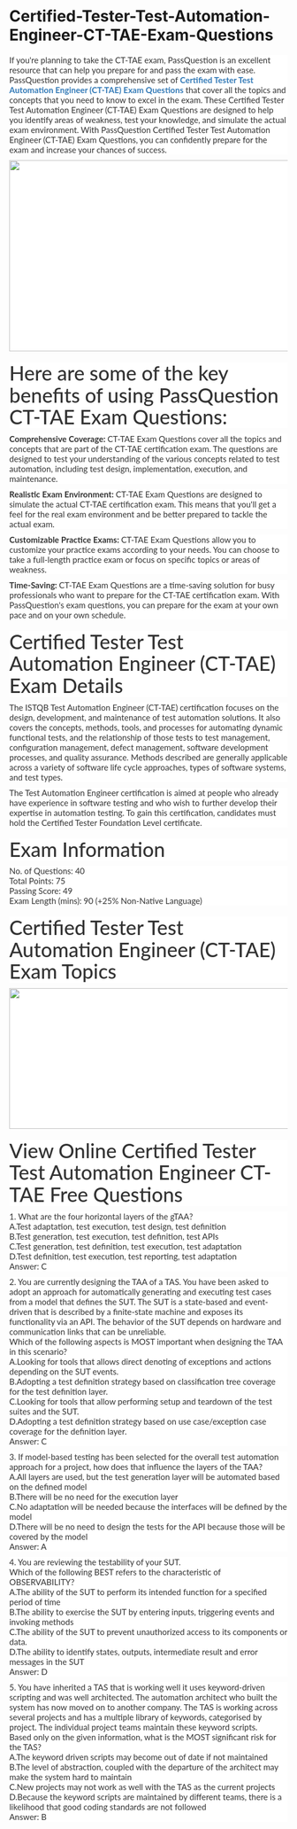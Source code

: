 # Certified-Tester-Test-Automation-Engineer-CT-TAE-Exam-Questions
<p>
	<p style="box-sizing:border-box;margin-top:0px;margin-bottom:10px;color:#333333;font-family:Lato;font-size:15px;white-space:normal;background-color:#FFFFFF;">
		If you're planning to take the CT-TAE exam, PassQuestion is an excellent resource that can help you prepare for and pass the exam with ease. PassQuestion provides a comprehensive set of&nbsp;<span style="box-sizing:border-box;font-weight:700;"><a href="https://www.passquestion.com/ct-tae.html" style="box-sizing:border-box;background-color:transparent;color:#337AB7;text-decoration-line:none;">Certified Tester Test Automation Engineer (CT-TAE) Exam Questions</a></span>&nbsp;that cover all the topics and concepts that you need to know to excel in the exam. These Certified Tester Test Automation Engineer (CT-TAE) Exam Questions are designed to help you identify areas of weakness, test your knowledge, and simulate the actual exam environment. With PassQuestion Certified Tester Test Automation Engineer (CT-TAE) Exam Questions, you can confidently prepare for the exam and increase your chances of success.
	</p>
	<p style="box-sizing:border-box;margin-top:0px;margin-bottom:10px;color:#333333;font-family:Lato;font-size:15px;white-space:normal;background-color:#FFFFFF;">
		<img alt="" src="https://www.passquestion.com/uploads/pqcom/images/20230310/fe5f2c84aea55ccf8a3d7cb700751b84.png" style="box-sizing:border-box;vertical-align:middle;max-width:100%;height:345px;width:600px;" />
	</p>
	<h1 style="box-sizing:border-box;margin:20px 0px 10px;font-size:36px;font-family:Lato;font-weight:500;line-height:1.1;color:#333333;white-space:normal;background-color:#FFFFFF;">
		Here are some of the key benefits of using PassQuestion CT-TAE Exam Questions:
	</h1>
	<p style="box-sizing:border-box;margin-top:0px;margin-bottom:10px;color:#333333;font-family:Lato;font-size:15px;white-space:normal;background-color:#FFFFFF;">
		<span style="box-sizing:border-box;font-weight:700;">Comprehensive Coverage:&nbsp;</span>CT-TAE Exam Questions cover all the topics and concepts that are part of the CT-TAE certification exam. The questions are designed to test your understanding of the various concepts related to test automation, including test design, implementation, execution, and maintenance.
	</p>
	<p style="box-sizing:border-box;margin-top:0px;margin-bottom:10px;color:#333333;font-family:Lato;font-size:15px;white-space:normal;background-color:#FFFFFF;">
		<span style="box-sizing:border-box;font-weight:700;">Realistic Exam Environment:</span>&nbsp;CT-TAE Exam Questions are designed to simulate the actual CT-TAE certification exam. This means that you'll get a feel for the real exam environment and be better prepared to tackle the actual exam.
	</p>
	<p style="box-sizing:border-box;margin-top:0px;margin-bottom:10px;color:#333333;font-family:Lato;font-size:15px;white-space:normal;background-color:#FFFFFF;">
		<span style="box-sizing:border-box;font-weight:700;">Customizable Practice Exams:&nbsp;</span>CT-TAE Exam Questions allow you to customize your practice exams according to your needs. You can choose to take a full-length practice exam or focus on specific topics or areas of weakness.
	</p>
	<p style="box-sizing:border-box;margin-top:0px;margin-bottom:10px;color:#333333;font-family:Lato;font-size:15px;white-space:normal;background-color:#FFFFFF;">
		<span style="box-sizing:border-box;font-weight:700;">Time-Saving:&nbsp;</span>CT-TAE Exam Questions are a time-saving solution for busy professionals who want to prepare for the CT-TAE certification exam. With PassQuestion's exam questions, you can prepare for the exam at your own pace and on your own schedule.
	</p>
	<h1 style="box-sizing:border-box;margin:20px 0px 10px;font-size:36px;font-family:Lato;font-weight:500;line-height:1.1;color:#333333;white-space:normal;background-color:#FFFFFF;">
		Certified Tester Test Automation Engineer (CT-TAE) Exam Details
	</h1>
	<p style="box-sizing:border-box;margin-top:0px;margin-bottom:10px;color:#333333;font-family:Lato;font-size:15px;white-space:normal;background-color:#FFFFFF;">
		The ISTQB Test Automation Engineer (CT-TAE) certification focuses on the design, development, and maintenance of test automation solutions. It also covers the concepts, methods, tools, and processes for automating dynamic functional tests, and the relationship of those tests to test management, configuration management, defect management, software development processes, and quality assurance. Methods described are generally applicable across a variety of software life cycle approaches, types of software systems, and test types.
	</p>
	<p style="box-sizing:border-box;margin-top:0px;margin-bottom:10px;color:#333333;font-family:Lato;font-size:15px;white-space:normal;background-color:#FFFFFF;">
		The Test Automation Engineer certification is aimed at people who already have experience in software testing and who wish to further develop their expertise in automation testing. To gain this certification, candidates must hold the Certified Tester Foundation Level certificate.
	</p>
	<h1 style="box-sizing:border-box;margin:20px 0px 10px;font-size:36px;font-family:Lato;font-weight:500;line-height:1.1;color:#333333;white-space:normal;background-color:#FFFFFF;">
		Exam Information
	</h1>
	<p style="box-sizing:border-box;margin-top:0px;margin-bottom:10px;color:#333333;font-family:Lato;font-size:15px;white-space:normal;background-color:#FFFFFF;">
		No. of Questions: 40<br style="box-sizing:border-box;" />
Total Points: 75<br style="box-sizing:border-box;" />
Passing Score: 49<br style="box-sizing:border-box;" />
Exam Length (mins): 90 (+25% Non-Native Language)
	</p>
	<h1 style="box-sizing:border-box;margin:20px 0px 10px;font-size:36px;font-family:Lato;font-weight:500;line-height:1.1;color:#333333;white-space:normal;background-color:#FFFFFF;">
		Certified Tester Test Automation Engineer (CT-TAE) Exam Topics
	</h1>
	<p style="box-sizing:border-box;margin-top:0px;margin-bottom:10px;color:#333333;font-family:Lato;font-size:15px;white-space:normal;background-color:#FFFFFF;">
		<img alt="" src="https://www.passquestion.com/uploads/pqcom/images/20230310/5ea110077c8d8b50938f5edf2911c478.png" style="box-sizing:border-box;vertical-align:middle;max-width:100%;height:254px;width:650px;" />
	</p>
	<h1 style="box-sizing:border-box;margin:20px 0px 10px;font-size:36px;font-family:Lato;font-weight:500;line-height:1.1;color:#333333;white-space:normal;background-color:#FFFFFF;">
		View Online Certified Tester Test Automation Engineer CT-TAE Free Questions
	</h1>
	<p style="box-sizing:border-box;margin-top:0px;margin-bottom:10px;color:#333333;font-family:Lato;font-size:15px;white-space:normal;background-color:#FFFFFF;">
		1. What are the four horizontal layers of the gTAA?<br style="box-sizing:border-box;" />
A.Test adaptation, test execution, test design, test definition<br style="box-sizing:border-box;" />
B.Test generation, test execution, test definition, test APIs<br style="box-sizing:border-box;" />
C.Test generation, test definition, test execution, test adaptation<br style="box-sizing:border-box;" />
D.Test definition, test execution, test reporting, test adaptation<br style="box-sizing:border-box;" />
Answer: C
	</p>
	<p style="box-sizing:border-box;margin-top:0px;margin-bottom:10px;color:#333333;font-family:Lato;font-size:15px;white-space:normal;background-color:#FFFFFF;">
		2. You are currently designing the TAA of a TAS. You have been asked to adopt an approach for automatically generating and executing test cases from a model that defines the SUT. The SUT is a state-based and event-driven that is described by a finite-state machine and exposes its functionality via an API. The behavior of the SUT depends on hardware and communication links that can be unreliable.<br style="box-sizing:border-box;" />
Which of the following aspects is MOST important when designing the TAA in this scenario?<br style="box-sizing:border-box;" />
A.Looking for tools that allows direct denoting of exceptions and actions depending on the SUT events.<br style="box-sizing:border-box;" />
B.Adopting a test definition strategy based on classification tree coverage for the test definition layer.<br style="box-sizing:border-box;" />
C.Looking for tools that allow performing setup and teardown of the test suites and the SUT.<br style="box-sizing:border-box;" />
D.Adopting a test definition strategy based on use case/exception case coverage for the definition layer.<br style="box-sizing:border-box;" />
Answer: C
	</p>
	<p style="box-sizing:border-box;margin-top:0px;margin-bottom:10px;color:#333333;font-family:Lato;font-size:15px;white-space:normal;background-color:#FFFFFF;">
		3. If model-based testing has been selected for the overall test automation approach for a project, how does that influence the layers of the TAA?<br style="box-sizing:border-box;" />
A.All layers are used, but the test generation layer will be automated based on the defined model<br style="box-sizing:border-box;" />
B.There will be no need for the execution layer<br style="box-sizing:border-box;" />
C.No adaptation will be needed because the interfaces will be defined by the model<br style="box-sizing:border-box;" />
D.There will be no need to design the tests for the API because those will be covered by the model<br style="box-sizing:border-box;" />
Answer: A
	</p>
	<p style="box-sizing:border-box;margin-top:0px;margin-bottom:10px;color:#333333;font-family:Lato;font-size:15px;white-space:normal;background-color:#FFFFFF;">
		4. You are reviewing the testability of your SUT.<br style="box-sizing:border-box;" />
Which of the following BEST refers to the characteristic of OBSERVABILITY?<br style="box-sizing:border-box;" />
A.The ability of the SUT to perform its intended function for a specified period of time<br style="box-sizing:border-box;" />
B.The ability to exercise the SUT by entering inputs, triggering events and invoking methods<br style="box-sizing:border-box;" />
C.The ability of the SUT to prevent unauthorized access to its components or data.<br style="box-sizing:border-box;" />
D.The ability to identify states, outputs, intermediate result and error messages in the SUT<br style="box-sizing:border-box;" />
Answer: D
	</p>
	<p style="box-sizing:border-box;margin-top:0px;margin-bottom:10px;color:#333333;font-family:Lato;font-size:15px;white-space:normal;background-color:#FFFFFF;">
		5. You have inherited a TAS that is working well it uses keyword-driven scripting and was well architected. The automation architect who built the system has now moved on to another company. The TAS is working across several projects and has a multiple library of keywords, categorised by project. The individual project teams maintain these keyword scripts.<br style="box-sizing:border-box;" />
Based only on the given information, what is the MOST significant risk for the TAS?<br style="box-sizing:border-box;" />
A.The keyword driven scripts may become out of date if not maintained<br style="box-sizing:border-box;" />
B.The level of abstraction, coupled with the departure of the architect may make the system hard to maintain<br style="box-sizing:border-box;" />
C.New projects may not work as well with the TAS as the current projects<br style="box-sizing:border-box;" />
D.Because the keyword scripts are maintained by different teams, there is a likelihood that good coding standards are not followed<br style="box-sizing:border-box;" />
Answer: B
	</p>
</p>
<p>
	<br />
</p>
